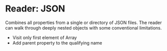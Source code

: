# Reader: JSON

Combines all properties from a single or directory of JSON files.
The reader can walk through deeply nested objects with some conventional limitations.

- Visit only first element of Array
- Add parent property to the qualifying name
